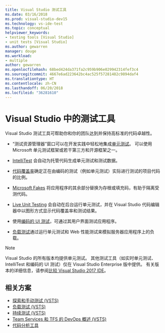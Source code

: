 ```yaml
---
title: Visual Studio 测试工具
ms.date: 03/16/2018
ms.prod: visual-studio-dev15
ms.technology: vs-ide-test
ms.topic: conceptual
helpviewer_keywords:
- testing tools [Visual Studio]
- unit tests [Visual Studio]
ms.author: gewarren
manager: douge
ms.workload:
- multiple
author: gewarren
ms.openlocfilehash: 68bed424da371fa2c959b906e029942314fef3c4
ms.sourcegitcommit: 4667e6ad223642bc4ac525f57281482c9894daf4
ms.translationtype: HT
ms.contentlocale: zh-CN
ms.lasthandoff: 06/20/2018
ms.locfileid: "36281610"
---
```

# <a name="testing-tools-in-visual-studio"></a>Visual Studio 中的测试工具

Visual Studio 测试工具可帮助你和你的团队达到并保持高标准的代码卓越性。

- “测试资源管理器”窗口可以在开发实践中轻松地集成[单元测试](../test/unit-test-your-code.md)。 可以使用 Microsoft 单元测试框架或若干第三方和开源框架之一。

- [IntelliTest](../test/generate-unit-tests-for-your-code-with-intellitest.md) 会自动为托管代码生成单元测试和测试数据。

- [代码覆盖率](../test/using-code-coverage-to-determine-how-much-code-is-being-tested.md)确定正在由编码的测试（例如单元测试）实际进行测试的项目代码的比例。

- [Microsoft Fakes](../test/isolating-code-under-test-with-microsoft-fakes.md) 将应用程序的其余部分替换为存根或填充码，有助于隔离受测代码。

- [Live Unit Testing](../test/live-unit-testing.md) 会自动在后台运行单元测试，并在 Visual Studio 代码编辑器中以图形方式显示代码覆盖率和测试结果。

- 使用[编码的 UI 测试](../test/use-ui-automation-to-test-your-code.md)，可通过其用户界面测试应用程序。

- [负载测试](../test/quickstart-create-a-load-test-project.md)通过运行单元测试和 Web 性能测试来模拟服务器应用程序上的负载。

> [!NOTE]
> Visual Studio 的所有版本均提供单元测试。 其他测试工具（如实时单元测试、IntelliTest 和编码的 UI 测试）仅在 Visual Studio Enterprise 版中提供。 有关版本的详细信息，请参阅[比较 Visual Studio 2017 IDE](https://visualstudio.microsoft.com/vs/compare/)。

## <a name="related-scenarios"></a>相关方案

* [探索和手动测试 (VSTS)](/vsts/manual-test/)
* [负载测试 (VSTS)](/vsts/load-test/index)
* [持续测试 (VSTS)](/vsts/build-release/test/index)
* [Team Services 和 TFS 的 DevOps 概述 (VSTS)](/vsts/user-guide/devops-alm-overview)
* [代码分析工具](../code-quality/analyzing-application-quality-by-using-code-analysis-tools.md)

